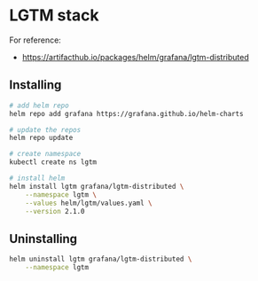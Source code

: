 # LGTM stack

For reference:

- https://artifacthub.io/packages/helm/grafana/lgtm-distributed

## Installing

```bash
# add helm repo
helm repo add grafana https://grafana.github.io/helm-charts

# update the repos
helm repo update

# create namespace
kubectl create ns lgtm

# install helm
helm install lgtm grafana/lgtm-distributed \
    --namespace lgtm \
    --values helm/lgtm/values.yaml \
    --version 2.1.0
```

## Uninstalling

```bash
helm uninstall lgtm grafana/lgtm-distributed \
    --namespace lgtm
```